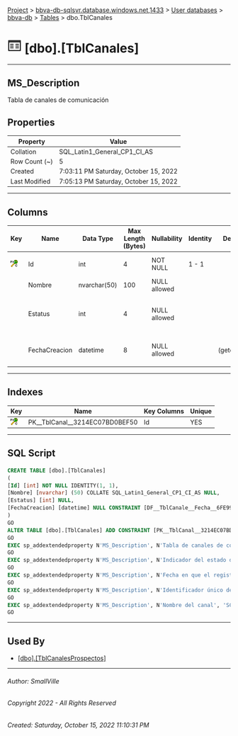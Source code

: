 #### 

[Project](../../../../index.md) > [bbva-db-sqlsvr.database.windows.net,1433](../../../index.md) > [User databases](../../index.md) > [bbva-db](../index.md) > [Tables](Tables.md) > dbo.TblCanales

# ![Tables](../../../../Images/Table32.png) [dbo].[TblCanales]

---

## <a name="#description"></a>MS_Description

Tabla de canales de comunicación

## <a name="#properties"></a>Properties

| Property | Value |
|---|---|
| Collation | SQL_Latin1_General_CP1_CI_AS |
| Row Count (~) | 5 |
| Created | 7:03:11 PM Saturday, October 15, 2022 |
| Last Modified | 7:05:13 PM Saturday, October 15, 2022 |


---

## <a name="#columns"></a>Columns

| Key | Name | Data Type | Max Length (Bytes) | Nullability | Identity | Default | Description |
|---|---|---|---|---|---|---|---|
| [![Cluster Primary Key PK__TblCanal__3214EC07BD0BEF50: Id](../../../../Images/pkcluster.png)](#indexes) | Id | int | 4 | NOT NULL | 1 - 1 |  | _Identificador único del registro_ |
|  | Nombre | nvarchar(50) | 100 | NULL allowed |  |  | _Nombre del canal_ |
|  | Estatus | int | 4 | NULL allowed |  |  | _Indicador del estado del registro: 0=Inactivo; 1=Activo_ |
|  | FechaCreacion | datetime | 8 | NULL allowed |  | (getdate()) | _Fecha en que el registro fue creado_ |


---

## <a name="#indexes"></a>Indexes

| Key | Name | Key Columns | Unique |
|---|---|---|---|
| [![Cluster Primary Key PK__TblCanal__3214EC07BD0BEF50: Id](../../../../Images/pkcluster.png)](#indexes) | PK__TblCanal__3214EC07BD0BEF50 | Id | YES |


---

## <a name="#sqlscript"></a>SQL Script

```sql
CREATE TABLE [dbo].[TblCanales]
(
[Id] [int] NOT NULL IDENTITY(1, 1),
[Nombre] [nvarchar] (50) COLLATE SQL_Latin1_General_CP1_CI_AS NULL,
[Estatus] [int] NULL,
[FechaCreacion] [datetime] NULL CONSTRAINT [DF__TblCanale__Fecha__6FE99F9F] DEFAULT (getdate())
)
GO
ALTER TABLE [dbo].[TblCanales] ADD CONSTRAINT [PK__TblCanal__3214EC07BD0BEF50] PRIMARY KEY CLUSTERED  ([Id])
GO
EXEC sp_addextendedproperty N'MS_Description', N'Tabla de canales de comunicación', 'SCHEMA', N'dbo', 'TABLE', N'TblCanales', NULL, NULL
GO
EXEC sp_addextendedproperty N'MS_Description', N'Indicador del estado del registro: 0=Inactivo; 1=Activo', 'SCHEMA', N'dbo', 'TABLE', N'TblCanales', 'COLUMN', N'Estatus'
GO
EXEC sp_addextendedproperty N'MS_Description', N'Fecha en que el registro fue creado', 'SCHEMA', N'dbo', 'TABLE', N'TblCanales', 'COLUMN', N'FechaCreacion'
GO
EXEC sp_addextendedproperty N'MS_Description', N'Identificador único del registro', 'SCHEMA', N'dbo', 'TABLE', N'TblCanales', 'COLUMN', N'Id'
GO
EXEC sp_addextendedproperty N'MS_Description', N'Nombre del canal', 'SCHEMA', N'dbo', 'TABLE', N'TblCanales', 'COLUMN', N'Nombre'
GO

```


---

## <a name="#usedby"></a>Used By

* [[dbo].[TblCanalesProspectos]](TblCanalesProspectos.md)


---

###### Author:  SmallVille

###### Copyright 2022 - All Rights Reserved

###### Created: Saturday, October 15, 2022 11:10:31 PM

